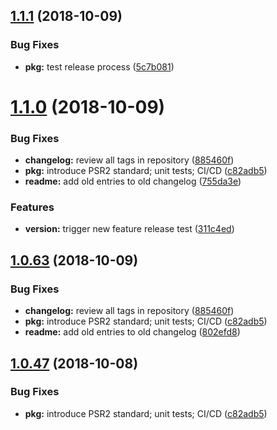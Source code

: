 ## [1.1.1](https://github.com/hexonet/ispapi_whmcs/compare/v1.1.0...v1.1.1) (2018-10-09)


### Bug Fixes

* **pkg:** test release process ([5c7b081](https://github.com/hexonet/ispapi_whmcs/commit/5c7b081))

# [1.1.0](https://github.com/hexonet/ispapi_whmcs/compare/v1.0.62...v1.1.0) (2018-10-09)


### Bug Fixes

* **changelog:** review all tags in repository ([885460f](https://github.com/hexonet/ispapi_whmcs/commit/885460f))
* **pkg:** introduce PSR2 standard; unit tests; CI/CD ([c82adb5](https://github.com/hexonet/ispapi_whmcs/commit/c82adb5))
* **readme:** add old entries to old changelog ([755da3e](https://github.com/hexonet/ispapi_whmcs/commit/755da3e))


### Features

* **version:** trigger new feature release test ([311c4ed](https://github.com/hexonet/ispapi_whmcs/commit/311c4ed))

## [1.0.63](https://github.com/hexonet/ispapi_whmcs/compare/v1.0.62...v1.0.63) (2018-10-09)


### Bug Fixes

* **changelog:** review all tags in repository ([885460f](https://github.com/hexonet/ispapi_whmcs/commit/885460f))
* **pkg:** introduce PSR2 standard; unit tests; CI/CD ([c82adb5](https://github.com/hexonet/ispapi_whmcs/commit/c82adb5))
* **readme:** add old entries to old changelog ([802efd8](https://github.com/hexonet/ispapi_whmcs/commit/802efd8))

## [1.0.47](https://github.com/hexonet/ispapi_whmcs/compare/v1.0.46...v1.0.47) (2018-10-08)


### Bug Fixes

* **pkg:** introduce PSR2 standard; unit tests; CI/CD ([c82adb5](https://github.com/hexonet/ispapi_whmcs/commit/c82adb5))
